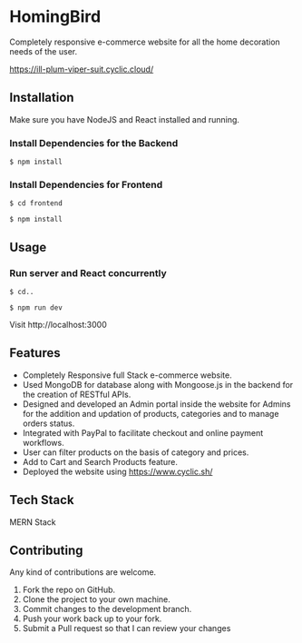 # HomingBird
Completely responsive e-commerce website for all the home decoration needs of the user.

https://ill-plum-viper-suit.cyclic.cloud/

## Installation
Make sure you have NodeJS and React installed and running.

### Install Dependencies for the Backend

```
$ npm install
```

### Install Dependencies for Frontend

```
$ cd frontend
```

```
$ npm install
```

## Usage

### Run server and React concurrently

```
$ cd..
```

```
$ npm run dev
```

Visit http://localhost:3000

## Features

* Completely Responsive full Stack e-commerce website.
* Used MongoDB for database along with Mongoose.js in the backend for the creation of RESTful APIs.
* Designed and developed an Admin portal inside the website for Admins for the addition and updation of products, categories and to manage orders status.
* Integrated with PayPal to facilitate checkout and online payment workflows.
* User can filter products on the basis of category and prices.
* Add to Cart and Search Products feature.
* Deployed the website using https://www.cyclic.sh/

## Tech Stack

 MERN Stack


## Contributing

Any kind of contributions are welcome.

1. Fork the repo on GitHub.
2. Clone the project to your own machine.
3. Commit changes to the development branch.
4. Push your work back up to your fork.
5. Submit a Pull request so that I can review your changes
